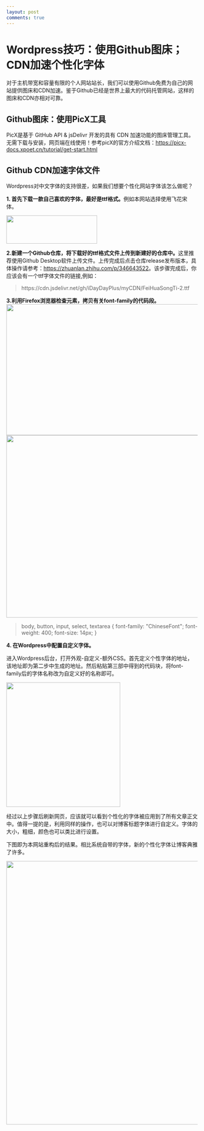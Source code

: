 ```yaml
---
layout: post
comments: true
---
```


# Wordpress技巧：使用Github图床；CDN加速个性化字体

对于主机带宽和容量有限的个人网站站长，我们可以使用Github免费为自己的网站提供图床和CDN加速。鉴于Github已经是世界上最大的代码托管网站，这样的图床和CDN亦相对可靠。
<h2>Github图床：使用PicX工具</h2>
PicX是基于 GitHub API &amp; jsDelivr 开发的具有 CDN 加速功能的图床管理工具。无需下载与安装，网页端在线使用！参考picX的官方介绍文档：<a href="https://picx-docs.xpoet.cn/tutorial/get-start.html">https://picx-docs.xpoet.cn/tutorial/get-start.html</a>
<h2>Github CDN加速字体文件</h2>
Wordpress对中文字体的支持很差，如果我们想要个性化网站字体该怎么做呢？

<strong>1. 首先下载一款自己喜欢的字体，最好是ttf格式。</strong>例如本网站选择使用飞花宋体。

<img class="alignnone size-medium" src="https://raw.githubusercontent.com/iDayDayPlus/image-hosting/master/20220312/Snipaste_2022-03-12_16-08-17.us15100ycz4.webp" width="239" height="74" />

<strong>2.新建一个Github仓库，将下载好的ttf格式文件上传到新建好的仓库中。</strong>这里推荐使用Github Desktop软件上传文件。上传完成后点击仓库release发布版本，具体操作请参考：<a href="https://zhuanlan.zhihu.com/p/346643522">https://zhuanlan.zhihu.com/p/346643522</a>。该步骤完成后，你应该会有一个ttf字体文件的链接,例如：
<blockquote>https://cdn.jsdelivr.net/gh/iDayDayPlus/myCDN/FeiHuaSongTi-2.ttf</blockquote>
<strong>3.利用Firefox浏览器检查元素，拷贝有关font-family的代码段。</strong>

<img class="alignnone size-medium" src="https://raw.githubusercontent.com/iDayDayPlus/image-hosting/master/20220312/Snipaste_2022-03-12_16-14-59.6bbk19p97qs0.webp" width="646" height="344" />

<img class="alignnone size-medium" src="https://raw.githubusercontent.com/iDayDayPlus/image-hosting/master/20220312/Snipaste_2022-03-12_16-17-22.7pondtld4tw.webp" width="1362" height="479" />
<blockquote>body, button, input, select, textarea {
font-family: "ChineseFont";
font-weight: 400;
font-size: 14px;
}</blockquote>
<strong>4. 在Wordpress中配置自定义字体。</strong>

进入Wordpress后台，打开外观-自定义-额外CSS。首先定义个性字体的地址，该地址即为第二步中生成的地址。然后粘贴第三部中得到的代码块，将font-family后的字体名称改为自定义好的名称即可。

<img class="alignnone size-medium" src="https://raw.githubusercontent.com/iDayDayPlus/image-hosting/master/20220312/Snipaste_2022-03-12_16-24-46.6sr5z9gnino0.webp" width="300" height="327" />

经过以上步骤后刷新网页，应该就可以看到个性化的字体被应用到了所有文章正文中。值得一提的是，利用同样的操作，也可以对博客标题字体进行自定义。字体的大小，粗细，颜色也可以类比进行设置。

下图即为本网站重构后的结果。相比系统自带的字体，新的个性化字体让博客典雅了许多。

<img class="alignnone size-medium" src="https://raw.githubusercontent.com/iDayDayPlus/image-hosting/master/20220312/Snipaste_2022-03-12_16-30-12.6f2cqgvof7k0.webp" width="1345" height="692" />

&nbsp;
